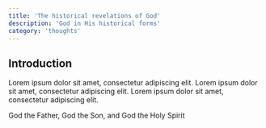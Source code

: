 ```yaml
---
title: 'The historical revelations of God'
description: 'God in His historical forms'
category: 'thoughts'
---
```


## Introduction

Lorem ipsum dolor sit amet, consectetur adipiscing elit. Lorem ipsum dolor sit amet, consectetur adipiscing elit. Lorem ipsum dolor sit amet, consectetur adipiscing elit.

God the Father, God the Son, and God the Holy Spirit

